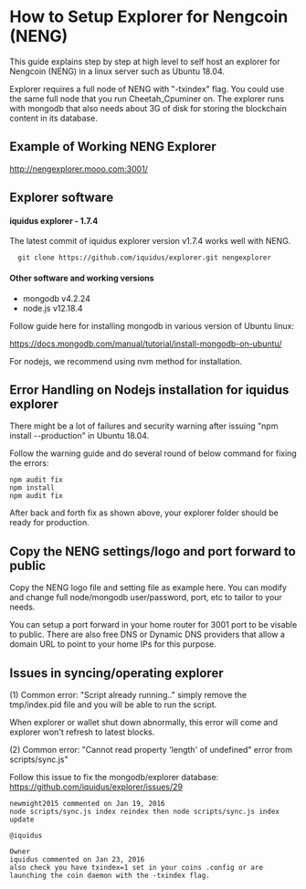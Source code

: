 # How to Setup Explorer for Nengcoin (NENG) 

This guide explains step by step at high level to self host an explorer for Nengcoin (NENG) in a linux server such as Ubuntu 18.04.

Explorer requires a full node of NENG with "-txindex" flag.  You could use the same full node that you run Cheetah_Cpuminer on.
The explorer runs with mongodb that also needs about 3G of disk for storing the blockchain content in its database. 

## Example of Working NENG Explorer

http://nengexplorer.mooo.com:3001/

## Explorer software

#### iquidus explorer - 1.7.4

The latest commit of iquidus explorer version v1.7.4 works well with NENG.  

```
  git clone https://github.com/iquidus/explorer.git nengexplorer

```

#### Other software and working versions

* mongodb v4.2.24 
* node.js v12.18.4

Follow guide here for installing mongodb in various version of Ubuntu linux:

https://docs.mongodb.com/manual/tutorial/install-mongodb-on-ubuntu/

For nodejs, we recommend using nvm method for installation. 

## Error Handling on Nodejs installation for iquidus explorer

There might be a lot of failures and security warning after issuing "npm install --production" in Ubuntu 18.04. 

Follow the warning guide and do several round of below command for fixing the errors:
```
npm audit fix
npm install
npm audit fix
```

After back and forth fix as shown above, your explorer folder should be ready for production. 

## Copy the NENG settings/logo and port forward to public

Copy the NENG logo file and setting file as example here. You can modify and change full node/mongodb user/password, port, etc to tailor to your needs. 

You can setup a port forward in your home router for 3001 port to be visable to public. There are also free DNS or Dynamic DNS providers 
that allow a domain URL to point to your home IPs for this purpose.

## Issues in syncing/operating explorer

(1) Common error:  "Script already running.."
simply remove the tmp/index.pid file and you will be able to run the script.

When explorer or wallet shut down abnormally, this error will come 
and explorer won't refresh to latest blocks.

(2) Common error: "Cannot read property 'length' of undefined" error from scripts/sync.js"

Follow this issue to fix the mongodb/explorer database:
https://github.com/iquidus/explorer/issues/29

```
newmight2015 commented on Jan 19, 2016
node scripts/sync.js index reindex then node scripts/sync.js index update

@iquidus
 
Owner
iquidus commented on Jan 23, 2016
also check you have txindex=1 set in your coins .config or are launching the coin daemon with the -txindex flag.
```
 
